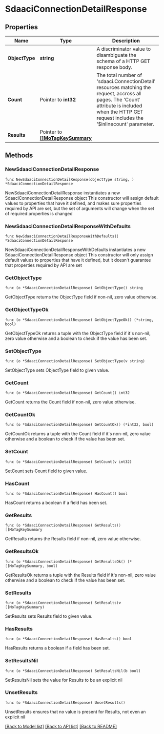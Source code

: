 # SdaaciConnectionDetailResponse

## Properties

Name | Type | Description | Notes
------------ | ------------- | ------------- | -------------
**ObjectType** | **string** | A discriminator value to disambiguate the schema of a HTTP GET response body. | 
**Count** | Pointer to **int32** | The total number of &#39;sdaaci.ConnectionDetail&#39; resources matching the request, accross all pages. The &#39;Count&#39; attribute is included when the HTTP GET request includes the &#39;$inlinecount&#39; parameter. | [optional] 
**Results** | Pointer to [**[]MoTagKeySummary**](MoTagKeySummary.md) |  | [optional] 

## Methods

### NewSdaaciConnectionDetailResponse

`func NewSdaaciConnectionDetailResponse(objectType string, ) *SdaaciConnectionDetailResponse`

NewSdaaciConnectionDetailResponse instantiates a new SdaaciConnectionDetailResponse object
This constructor will assign default values to properties that have it defined,
and makes sure properties required by API are set, but the set of arguments
will change when the set of required properties is changed

### NewSdaaciConnectionDetailResponseWithDefaults

`func NewSdaaciConnectionDetailResponseWithDefaults() *SdaaciConnectionDetailResponse`

NewSdaaciConnectionDetailResponseWithDefaults instantiates a new SdaaciConnectionDetailResponse object
This constructor will only assign default values to properties that have it defined,
but it doesn't guarantee that properties required by API are set

### GetObjectType

`func (o *SdaaciConnectionDetailResponse) GetObjectType() string`

GetObjectType returns the ObjectType field if non-nil, zero value otherwise.

### GetObjectTypeOk

`func (o *SdaaciConnectionDetailResponse) GetObjectTypeOk() (*string, bool)`

GetObjectTypeOk returns a tuple with the ObjectType field if it's non-nil, zero value otherwise
and a boolean to check if the value has been set.

### SetObjectType

`func (o *SdaaciConnectionDetailResponse) SetObjectType(v string)`

SetObjectType sets ObjectType field to given value.


### GetCount

`func (o *SdaaciConnectionDetailResponse) GetCount() int32`

GetCount returns the Count field if non-nil, zero value otherwise.

### GetCountOk

`func (o *SdaaciConnectionDetailResponse) GetCountOk() (*int32, bool)`

GetCountOk returns a tuple with the Count field if it's non-nil, zero value otherwise
and a boolean to check if the value has been set.

### SetCount

`func (o *SdaaciConnectionDetailResponse) SetCount(v int32)`

SetCount sets Count field to given value.

### HasCount

`func (o *SdaaciConnectionDetailResponse) HasCount() bool`

HasCount returns a boolean if a field has been set.

### GetResults

`func (o *SdaaciConnectionDetailResponse) GetResults() []MoTagKeySummary`

GetResults returns the Results field if non-nil, zero value otherwise.

### GetResultsOk

`func (o *SdaaciConnectionDetailResponse) GetResultsOk() (*[]MoTagKeySummary, bool)`

GetResultsOk returns a tuple with the Results field if it's non-nil, zero value otherwise
and a boolean to check if the value has been set.

### SetResults

`func (o *SdaaciConnectionDetailResponse) SetResults(v []MoTagKeySummary)`

SetResults sets Results field to given value.

### HasResults

`func (o *SdaaciConnectionDetailResponse) HasResults() bool`

HasResults returns a boolean if a field has been set.

### SetResultsNil

`func (o *SdaaciConnectionDetailResponse) SetResultsNil(b bool)`

 SetResultsNil sets the value for Results to be an explicit nil

### UnsetResults
`func (o *SdaaciConnectionDetailResponse) UnsetResults()`

UnsetResults ensures that no value is present for Results, not even an explicit nil

[[Back to Model list]](../README.md#documentation-for-models) [[Back to API list]](../README.md#documentation-for-api-endpoints) [[Back to README]](../README.md)


